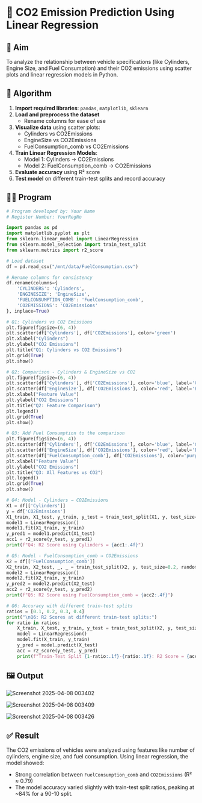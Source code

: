 
# 🚗 CO2 Emission Prediction Using Linear Regression

## 📌 Aim
To analyze the relationship between vehicle specifications (like Cylinders, Engine Size, and Fuel Consumption) and their CO2 emissions using scatter plots and linear regression models in Python.

## 🧠 Algorithm
1. **Import required libraries**: `pandas`, `matplotlib`, `sklearn`
2. **Load and preprocess the dataset**
   - Rename columns for ease of use
3. **Visualize data** using scatter plots:
   - Cylinders vs CO2Emissions
   - EngineSize vs CO2Emissions
   - FuelConsumption_comb vs CO2Emissions
4. **Train Linear Regression Models**:
   - Model 1: Cylinders → CO2Emissions
   - Model 2: FuelConsumption_comb → CO2Emissions
5. **Evaluate accuracy** using R² score
6. **Test model** on different train-test splits and record accuracy

## 🧑‍💻 Program

```python
# Program developed by: Your Name
# Register Number: YourRegNo

import pandas as pd
import matplotlib.pyplot as plt
from sklearn.linear_model import LinearRegression
from sklearn.model_selection import train_test_split
from sklearn.metrics import r2_score

# Load dataset
df = pd.read_csv("/mnt/data/FuelConsumption.csv")

# Rename columns for consistency
df.rename(columns={
    'CYLINDERS': 'Cylinders',
    'ENGINESIZE': 'EngineSize',
    'FUELCONSUMPTION_COMB': 'FuelConsumption_comb',
    'CO2EMISSIONS': 'CO2Emissions'
}, inplace=True)

# Q1: Cylinders vs CO2 Emissions
plt.figure(figsize=(6, 4))
plt.scatter(df['Cylinders'], df['CO2Emissions'], color='green')
plt.xlabel("Cylinders")
plt.ylabel("CO2 Emissions")
plt.title("Q1: Cylinders vs CO2 Emissions")
plt.grid(True)
plt.show()

# Q2: Comparison - Cylinders & EngineSize vs CO2
plt.figure(figsize=(6, 4))
plt.scatter(df['Cylinders'], df['CO2Emissions'], color='blue', label='Cylinders vs CO2')
plt.scatter(df['EngineSize'], df['CO2Emissions'], color='red', label='EngineSize vs CO2')
plt.xlabel("Feature Value")
plt.ylabel("CO2 Emissions")
plt.title("Q2: Feature Comparison")
plt.legend()
plt.grid(True)
plt.show()

# Q3: Add Fuel Consumption to the comparison
plt.figure(figsize=(6, 4))
plt.scatter(df['Cylinders'], df['CO2Emissions'], color='blue', label='Cylinders')
plt.scatter(df['EngineSize'], df['CO2Emissions'], color='red', label='Engine Size')
plt.scatter(df['FuelConsumption_comb'], df['CO2Emissions'], color='purple', label='Fuel Consumption')
plt.xlabel("Feature Value")
plt.ylabel("CO2 Emissions")
plt.title("Q3: All Features vs CO2")
plt.legend()
plt.grid(True)
plt.show()

# Q4: Model - Cylinders → CO2Emissions
X1 = df[['Cylinders']]
y = df['CO2Emissions']
X1_train, X1_test, y_train, y_test = train_test_split(X1, y, test_size=0.2, random_state=1)
model1 = LinearRegression()
model1.fit(X1_train, y_train)
y_pred1 = model1.predict(X1_test)
acc1 = r2_score(y_test, y_pred1)
print(f"Q4: R2 Score using Cylinders = {acc1:.4f}")

# Q5: Model - FuelConsumption_comb → CO2Emissions
X2 = df[['FuelConsumption_comb']]
X2_train, X2_test, _, _ = train_test_split(X2, y, test_size=0.2, random_state=1)
model2 = LinearRegression()
model2.fit(X2_train, y_train)
y_pred2 = model2.predict(X2_test)
acc2 = r2_score(y_test, y_pred2)
print(f"Q5: R2 Score using FuelConsumption_comb = {acc2:.4f}")

# Q6: Accuracy with different train-test splits
ratios = [0.1, 0.2, 0.3, 0.4]
print("\nQ6: R2 Scores at different train-test splits:")
for ratio in ratios:
    X_train, X_test, y_train, y_test = train_test_split(X2, y, test_size=ratio, random_state=1)
    model = LinearRegression()
    model.fit(X_train, y_train)
    y_pred = model.predict(X_test)
    acc = r2_score(y_test, y_pred)
    print(f"Train-Test Split {1-ratio:.1f}-{ratio:.1f}: R2 Score = {acc:.4f}")
```

## 🖼️ Output

![Screenshot 2025-04-08 003402](https://github.com/user-attachments/assets/a2d14541-e76c-4792-b7a0-0f7af6aabe81)

![Screenshot 2025-04-08 003409](https://github.com/user-attachments/assets/4d931a29-f6a1-4acb-a8ac-9c55e6e6d6a5)

![Screenshot 2025-04-08 003426](https://github.com/user-attachments/assets/0394d38c-8548-4058-86c0-990836a5473d)

## ✅ Result
The CO2 emissions of vehicles were analyzed using features like number of cylinders, engine size, and fuel consumption. Using linear regression, the model showed:

- Strong correlation between `FuelConsumption_comb` and `CO2Emissions` (R² ≈ 0.79)
- The model accuracy varied slightly with train-test split ratios, peaking at ~84% for a 90-10 split.
